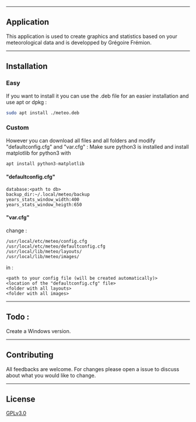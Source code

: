 ***
## Application
This application is used to create graphics and statistics based on your meteorological data and is developped by Grégoire Frémion.
***
## Installation
### Easy
If you want to install it you can use the .deb file for an easier installation and use apt or dpkg :
```bash
sudo apt install ./meteo.deb
```
### Custom
However you can download all files and all folders and modify "defaultconfig.cfg" and "var.cfg" :
Make sure python3 is installed and install matplotlib for python3 with 
```bash
apt install python3-matplotlib
```
#### "defaultconfig.cfg"
```
database:<path to db>
backup_dir:~/.local/meteo/backup
years_stats_window_width:400
years_stats_window_heigth:650
```
#### "var.cfg"
change :
```
/usr/local/etc/meteo/config.cfg
/usr/local/etc/meteo/defaultconfig.cfg
/usr/local/lib/meteo/layouts/
/usr/local/lib/meteo/images/
```
in :
```
<path to your config file (will be created automatically)>
<location of the "defaultconfig.cfg" file>
<folder with all layouts>
<folder with all images>
```
***
## Todo :
Create a Windows version.
***
## Contributing
All feedbacks are welcome. For changes please open a issue to discuss about what you would like to change.
***
## License
[GPLv3.0](https://www.gnu.org/licenses/gpl-3.0.fr.html)
